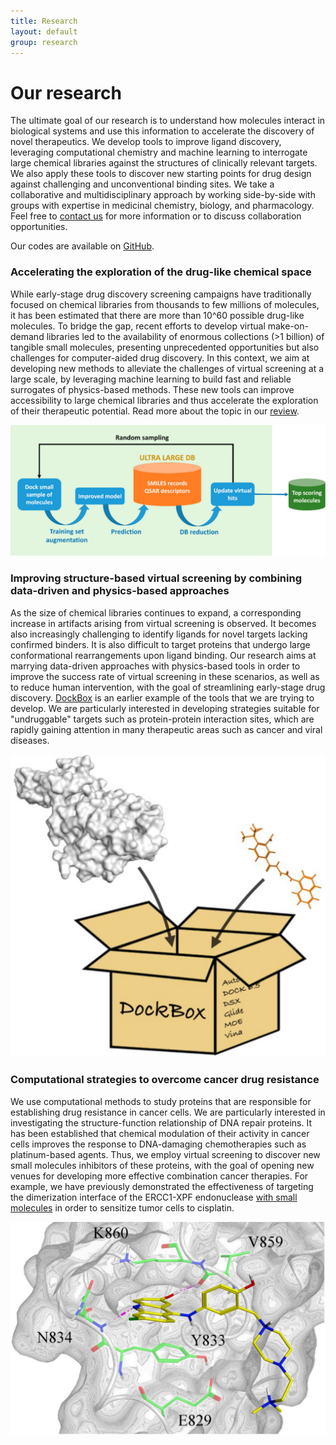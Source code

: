 ```yaml
---
title: Research
layout: default
group: research
---
```


# Our research
The ultimate goal of our research is to understand how molecules interact in biological systems and use this information to accelerate the discovery of novel therapeutics. We develop tools to improve ligand discovery, leveraging computational chemistry and machine learning to interrogate large chemical libraries against the structures of clinically relevant targets. We also apply these tools to discover new starting points for drug design against challenging and unconventional binding sites. We take a collaborative and multidisciplinary approach by working side-by-side with groups with expertise in medicinal chemistry, biology, and pharmacology. Feel free to [contact us](https://gentile-lab.github.io/) for more information or to discuss collaboration opportunities.

Our codes are available on [GitHub](https://github.com/gentile-lab).
<br>

<div class="row">

### Accelerating the exploration of the drug-like chemical space

<div class="col-md-8 order-md-1">

While early-stage drug discovery screening campaigns have traditionally focused on chemical libraries from thousands to few millions of molecules, it has been estimated that there are more than 10^60 possible drug-like molecules. To bridge the gap, recent efforts to develop virtual make-on-demand libraries led to the availability of enormous collections (>1 billion) of tangible small molecules, presenting unprecedented opportunities but also challenges for computer-aided drug discovery. In this context, we aim at developing new methods to alleviate the challenges of virtual screening at a large scale, by leveraging machine learning to build fast and reliable surrogates of physics-based methods. These new tools can improve accessibility to large chemical libraries and thus accelerate the exploration of their therapeutic potential. Read more about the topic in our [review](https://wires.onlinelibrary.wiley.com/doi/full/10.1002/wcms.1678).

</div>
<div class="col-md-4 order-md-2 align-self-center">
<img class="img-fluid" src="/static/img/res/dd.png" alt="deepdocking">

</div>
</div>
<div class="row">

### Improving structure-based virtual screening by combining data-driven and physics-based approaches

<div class="col-md-9 order-md-2">

As the size of chemical libraries continues to expand, a corresponding increase in artifacts arising from virtual screening is observed. It becomes also increasingly challenging to identify ligands for novel targets lacking confirmed binders. It is also difficult to target proteins that undergo large conformational rearrangements upon ligand binding. Our research aims at marrying data-driven approaches with physics-based tools in order to improve the success rate of virtual screening in these scenarios, as well as to reduce human intervention, with the goal of streamlining early-stage drug discovery. [DockBox](https://link.springer.com/article/10.1007/s10822-019-00227-7) is an earlier example of the tools that we are trying to develop. We are particularly interested in developing strategies suitable for "undruggable" targets such as protein-protein interaction sites, which are rapidly gaining attention in many therapeutic areas such as cancer and viral diseases.
</div>

<div class="col-md-3 order-md-1 align-self-center">
<img class="img-fluid" src="/static/img/res/db.png" alt="dbx">
</div>
</div>
<div class="row">

### Computational strategies to overcome cancer drug resistance

<div class="col-md-9 order-md-1">

We use computational methods to study proteins that are responsible for establishing drug resistance in cancer cells. We are particularly interested in investigating the structure-function relationship of DNA repair proteins. It has been established that chemical modulation of their activity in cancer cells improves the response to DNA-damaging chemotherapies such as platinum-based agents. Thus, we employ virtual screening to discover new small molecules inhibitors of these proteins, with the goal of opening new venues for developing more effective combination cancer therapies. For example, we have previously demonstrated the effectiveness of targeting the dimerization interface of the ERCC1-XPF endonuclease [with small molecules](https://pubs.acs.org/doi/10.1021/acs.jmedchem.9b00326) in order to sensitize tumor cells to cisplatin.
</div>

<div class="col-md-3 order-md-2 align-self-center">
<img class="img-fluid" src="/static/img/res/b5.png" alt="cmpd">
</div>
</div>
<div class="row">

</div>
